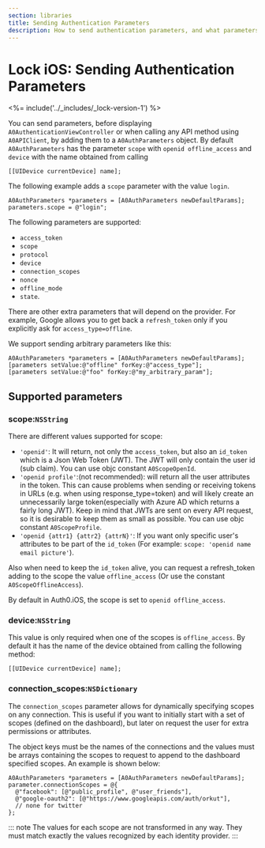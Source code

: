 ```yaml
---
section: libraries
title: Sending Authentication Parameters
description: How to send authentication parameters, and what parameters are supported when using Lock iOS.
---
```


# Lock iOS: Sending Authentication Parameters

<%= include('../_includes/_lock-version-1') %>

You can send parameters, before displaying `A0AuthenticationViewController` or when calling any API method using `A0APIClient`, by adding them to a `A0AuthParameters` object. By default `A0AuthParameters` has the parameter `scope` with `openid offline_access` and `device` with the name obtained from calling
```objc
[[UIDevice currentDevice] name];
```
The following example adds a `scope` parameter with the value `login`.
```objc
A0AuthParameters *parameters = [A0AuthParameters newDefaultParams];
parameters.scope = @"login";
```

The following parameters are supported:
* `access_token`
* `scope`
* `protocol`
* `device`
* `connection_scopes`
* `nonce`
* `offline_mode`
* `state`.

There are other extra parameters that will depend on the provider. For example, Google allows you to get back a `refresh_token` only if you explicitly ask for `access_type=offline`.

We support sending arbitrary parameters like this:

```objc
A0AuthParameters *parameters = [A0AuthParameters newDefaultParams];
[parameters setValue:@"offline" forKey:@"access_type"];
[parameters setValue:@"foo" forKey:@"my_arbitrary_param"];
```

## Supported parameters
### scope:`NSString`

There are different values supported for scope:

* `'openid'`: It will return, not only the `access_token`, but also an `id_token` which is a Json Web Token (JWT). The JWT will only contain the user id (sub claim). You can use objc constant `A0ScopeOpenId`.
* `'openid profile'`:(not recommended): will return all the user attributes in the token. This can cause problems when sending or receiving tokens in URLs (e.g. when using response_type=token) and will likely create an unnecessarily large token(especially with Azure AD which returns a fairly long JWT). Keep in mind that JWTs are sent on every API request, so it is desirable to keep them as small as possible. You can use objc constant `A0ScopeProfile`.
* `'openid {attr1} {attr2} {attrN}'`: If you want only specific user's attributes to be part of the `id_token` (For example: `scope: 'openid name email picture'`).

Also when need to keep the `id_token` alive, you can request a refresh_token adding to the scope the value `offline_access` (Or use the constant `A0ScopeOfflineAccess`).

By default in Auth0.iOS, the scope is set to `openid offline_access`.

### device:`NSString`

This value is only required when one of the scopes is `offline_access`. By default it has the name of the device obtained from calling the following method:

```objc
[[UIDevice currentDevice] name];
```

### connection_scopes:`NSDictionary`

The `connection_scopes` parameter allows for dynamically specifying scopes on any connection. This is useful if you want to initially start with a set of scopes (defined on the dashboard), but later on request the user for extra permissions or attributes.

The object keys must be the names of the connections and the values must be arrays containing the scopes to request to append to the dashboard specified scopes. An example is shown below:

```objc
A0AuthParameters *parameters = [A0AuthParameters newDefaultParams];
parameter.connectionScopes = @{
  @"facebook": [@"public_profile", @"user_friends"],
  @"google-oauth2": [@"https://www.googleapis.com/auth/orkut"],
  // none for twitter
};
```

::: note
The values for each scope are not transformed in any way. They must match exactly the values recognized by each identity provider.
:::
